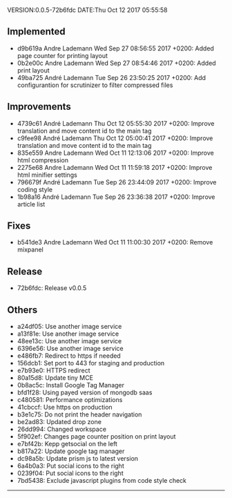 VERSION:0.0.5-72b6fdc
DATE:Thu Oct 12 2017 05:55:58



## Implemented

- d9b619a Andre Lademann Wed Sep 27 08:56:55 2017 +0200: Added page counter for printing layout
- 0b2e00c Andre Lademann Wed Sep 27 08:54:46 2017 +0200: Added print layout
- 49ba725 André Lademann Tue Sep 26 23:50:25 2017 +0200: Add configurantion for scrutinizer to filter compressed files

## Improvements
- 4739c61 André Lademann Thu Oct 12 05:55:30 2017 +0200: Improve translation and move content id to the main tag
- c9fee98 André Lademann Thu Oct 12 05:00:41 2017 +0200: Improve translation and move content id to the main tag
- 835e559 Andre Lademann Wed Oct 11 12:13:06 2017 +0200: Improve html compression
- 2275e68 Andre Lademann Wed Oct 11 11:59:18 2017 +0200: Improve html minifier settings
- 796679f André Lademann Tue Sep 26 23:44:09 2017 +0200: Improve coding style
- 1b98a16 André Lademann Tue Sep 26 23:36:38 2017 +0200: Improve article list

## Fixes
- b541de3 Andre Lademann Wed Oct 11 11:00:30 2017 +0200: Remove mixpanel

## Release
- 72b6fdc: Release v0.0.5

## Others
- a24df05: Use another image service
- a13f81e: Use another image service
- 48ee13c: Use another image service
- 6396e56: Use another image service
- e486fb7: Redirect to https if needed
- 156dcb1: Set port to 443 for staging and production
- e7b93e0: HTTPS redirect
- 80a15d8: Update tiny MCE
- 0b8ac5c: Install Google Tag Manager
- bfd1f28: Using payed version of mongodb saas
- c480581: Performance optimizations
- 41cbccf: Use https on production
- b3e1c75: Do not print the header navigation
- be2ad83: Updated drop zone
- 26dd994: Changed workspace
- 5f902ef: Changes page counter position on print layout
- e7bf42b: Kepp getsocial on the left
- b817a22: Update google tag manager
- dc98a5b: Update prism js to latest version
- 6a4b0a3: Put social icons to the right
- 0239f04: Put social icons to the right
- 7bd5438: Exclude javascript plugins from code style check
---------------------------------------------------------

